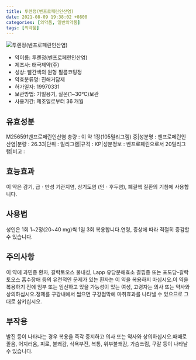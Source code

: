 ```yaml
---
title: 투렌정(벤프로페린인산염)
date: 2021-08-09 19:38:02 +0800
categories: [의약품, 일반의약품]
tags: [의약품]
---
```

![투렌정(벤프로페린인산염)](https://nedrug.mfds.go.kr/pbp/cmn/itemImageDownload/149106123739300158)

- 약이름: 투렌정(벤프로페린인산염)
- 제조사: 태극제약(주)
- 성상: 빨간색의 원형 필름코팅정
- 약효분류명: 진해거담제
- 허가일자: 19970331
- 보관방법: 기밀용기, 실온(1~30℃)보관
- 사용기간: 제조일로부터 36 개월
## 유효성분
M256591벤프로페린인산염
총량 : 이 약 1정(105밀리그램) 중|성분명 : 벤프로페린인산염|분량 : 26.33|단위 : 밀리그램|규격 : KP|성분정보 : 벤프로페린으로서 20밀리그램|비고 :
## 효능효과
이 약은 감기, 급ㆍ만성 기관지염, 상기도염 (인ㆍ후두염), 폐결핵 질환의 기침에 사용합니다.
## 사용법
성인은 1회 1~2정(20~40 mg)씩 1일 3회 복용합니다.연령, 증상에 따라 적절히 증감할 수 있습니다.
## 주의사항
이 약에 과민증 환자, 갈락토오스 불내성, Lapp 유당분해효소 결핍증 또는 포도당-갈락토오스 흡수장애 등의 유전적인 문제가 있는 환자는 이 약을 복용하지 마십시오.이 약을 복용하기 전에 임부 또는 임신하고 있을 가능성이 있는 여성, 고령자는 의사 또는 약사와 상의하십시오.정제를 구강내에서 씹으면 구강점막에 마취효과를 나타낼 수 있으므로 그대로 삼키십시오.
## 부작용
발진 등이 나타나는 경우 복용을 즉각 중지하고 의사 또는 약사와 상의하십시오.때때로 졸음, 어지러움, 피로, 불쾌감, 식욕부진, 복통, 위부불쾌감, 가슴쓰림, 구갈 등이 나타날 수 있습니다.
